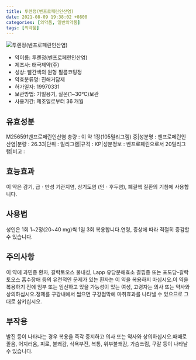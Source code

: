 ```yaml
---
title: 투렌정(벤프로페린인산염)
date: 2021-08-09 19:38:02 +0800
categories: [의약품, 일반의약품]
tags: [의약품]
---
```

![투렌정(벤프로페린인산염)](https://nedrug.mfds.go.kr/pbp/cmn/itemImageDownload/149106123739300158)

- 약이름: 투렌정(벤프로페린인산염)
- 제조사: 태극제약(주)
- 성상: 빨간색의 원형 필름코팅정
- 약효분류명: 진해거담제
- 허가일자: 19970331
- 보관방법: 기밀용기, 실온(1~30℃)보관
- 사용기간: 제조일로부터 36 개월
## 유효성분
M256591벤프로페린인산염
총량 : 이 약 1정(105밀리그램) 중|성분명 : 벤프로페린인산염|분량 : 26.33|단위 : 밀리그램|규격 : KP|성분정보 : 벤프로페린으로서 20밀리그램|비고 :
## 효능효과
이 약은 감기, 급ㆍ만성 기관지염, 상기도염 (인ㆍ후두염), 폐결핵 질환의 기침에 사용합니다.
## 사용법
성인은 1회 1~2정(20~40 mg)씩 1일 3회 복용합니다.연령, 증상에 따라 적절히 증감할 수 있습니다.
## 주의사항
이 약에 과민증 환자, 갈락토오스 불내성, Lapp 유당분해효소 결핍증 또는 포도당-갈락토오스 흡수장애 등의 유전적인 문제가 있는 환자는 이 약을 복용하지 마십시오.이 약을 복용하기 전에 임부 또는 임신하고 있을 가능성이 있는 여성, 고령자는 의사 또는 약사와 상의하십시오.정제를 구강내에서 씹으면 구강점막에 마취효과를 나타낼 수 있으므로 그대로 삼키십시오.
## 부작용
발진 등이 나타나는 경우 복용을 즉각 중지하고 의사 또는 약사와 상의하십시오.때때로 졸음, 어지러움, 피로, 불쾌감, 식욕부진, 복통, 위부불쾌감, 가슴쓰림, 구갈 등이 나타날 수 있습니다.
